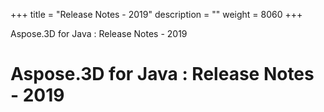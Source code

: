 +++
title = "Release Notes - 2019" 
description = "" 
weight = 8060 
+++

Aspose.3D for Java : Release Notes - 2019  

# Aspose.3D for Java : Release Notes - 2019


